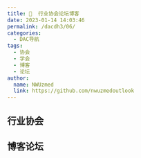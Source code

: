 ```yaml
---
title: 👀  行业协会论坛博客
date: 2023-01-14 14:03:46
permalink: /dacdh3/06/
categories: 
  - DAC导航
tags: 
  - 协会
  - 学会
  - 博客
  - 论坛
author: 
  name: NWUzmed
  link: https://github.com/nwuzmedoutlook
---
```


## 行业协会

<ClientOnly>
  <Card :cardData="cardData0" :cardListSize=4 carTitlColor="#000" carHoverColor="#000" />
</ClientOnly>

## 博客论坛

<ClientOnly>
  <Card :cardData="cardData1" :cardListSize=4 carTitlColor="#000" carHoverColor="#000" />
</ClientOnly>

<script>
export default {
  data() {
    return {
      cardData0: [
{id: "0", cardSrc: "https://www.scimall.org.cn/Org", cardImgSrc: "https://api.xinac.net/icon/?url=https://www.scimall.org.cn/Org", cardName: "全国各种学会", cardContent: "科技工作者之家",},
{cardSrc: "http://www.ciesc.cn/", cardImgSrc: "https://api.xinac.net/icon/?url=http://www.ciesc.cn/", cardName: "中国化工学会", cardContent: "党和政府联系化工科技工作者的桥梁和纽带",},
{cardSrc: "https://www.chemsoc.org.cn/", cardImgSrc: "https://api.xinac.net/icon/?url=https://www.chemsoc.org.cn/", cardName: "中国化学会", cardContent: "团结组织全国化学工作者，促进化学学科和技术的普及、推广、繁荣和发展",},
{cardSrc: "https://www.aiche.org/", cardImgSrc: "https://api.xinac.net/icon/?url=https://www.aiche.org/", cardName: "AIChE", cardContent: "美国化学工程师学会",},
{cardSrc: "https://www.cmes.org/", cardImgSrc: "https://api.xinac.net/icon/?url=https://www.cmes.org/", cardName: "中国机械工程学会", cardContent: "我国成立较早、规模最大的工科学会之一",},
{cardSrc: "http://www.cscbpv.org.cn/", cardImgSrc: "https://api.xinac.net/icon/?url=http://www.cscbpv.org.cn/", cardName: "全国锅炉压力容器标准化技术委员会", cardContent: "从事锅炉、压力容器和压力管道等承压设备标准化工作的技术组织",},
{cardSrc: "http://muchong.com/bbs/", cardImgSrc: "https://api.xinac.net/icon/?url=http://muchong.com/bbs/", cardName: "小木虫", cardContent: "学术科研互动平台",},
{cardSrc: "http://bbs.keinsci.com/forum.php", cardImgSrc: "https://api.xinac.net/icon/?url=http://bbs.keinsci.com/forum.php", cardName: "计算化学公社", cardContent: "高水平计算化学、理论化学交流论坛",},
{cardSrc: "https://bbs.mahoupao.com/", cardImgSrc: "https://api.xinac.net/icon/?url=https://bbs.mahoupao.com/", cardName: "马后炮化工论坛", cardContent: "让天下没有难学的化工技术",},
{cardSrc: "https://bbs.hcbbs.com/portal.php", cardImgSrc: "https://api.xinac.net/icon/?url=https://bbs.hcbbs.com/portal.php", cardName: "海川化工论坛", cardContent: "专业工业人社区化工网",},
{cardSrc: "https://www.asimi8.com/", cardImgSrc: "https://api.xinac.net/icon/?url=https://www.asimi8.com/", cardName: "ASME", cardContent: "专业的ASME交流平台|承压设备|锅炉|压力容器|核设备|ASTM|API",},
{cardSrc: "https://www.researchgate.net/", cardImgSrc: "https://api.xinac.net/icon/?url=https://www.researchgate.net/", cardName: "ResearchGate", cardContent: "ResearchGate is the professional network for scientists and researchers.",},
{cardSrc: "http://www.cailiaoniu.com/", cardImgSrc: "https://api.xinac.net/icon/?url=http://www.cailiaoniu.com/", cardName: "材料牛", cardContent: "服务材料科技创新",},
{cardSrc: "https://nyxr-home.com/", cardImgSrc: "https://api.xinac.net/icon/?url=https://nyxr-home.com/", cardName: "能源学人", cardContent: "最具影响力的能源知识服务平台",},
{cardSrc: "http://www.math.org.cn/", cardImgSrc: "https://api.xinac.net/icon/?url=http://www.math.org.cn/", cardName: "博士家园", cardContent: "数学学科交流学术网站",},
{cardSrc: "https://www.dxy.cn/bbs/newweb/pc/home", cardImgSrc: "https://api.xinac.net/icon/?url=https://www.dxy.cn/bbs/newweb/pc/home", cardName: "丁香园论坛", cardContent: "专业医生社区，医学、药学、生命科学、科研学术交流",},
{cardSrc: "http://www.sciencenet.cn/", cardImgSrc: "https://api.xinac.net/icon/?url=http://www.sciencenet.cn/", cardName: "科学网", cardContent: "构建全球华人科学社区",},
{cardSrc: "https://www.bioon.com/", cardImgSrc: "https://api.xinac.net/icon/?url=https://www.bioon.com/", cardName: "生物谷", cardContent: "新发现,新技术,新产业 - 生物医药新媒体门户",},
{cardSrc: "http://www.ndtblog.net/", cardImgSrc: "https://api.xinac.net/icon/?url=http://www.ndtblog.net/", cardName: "曹智的无损检测博客", cardContent: "热爱探讨无损检测技术、交流工作经验的NDTer",},
{cardSrc: "https://www.ilovematlab.cn/", cardImgSrc: "https://api.xinac.net/icon/?url=https://www.ilovematlab.cn/", cardName: "MATLAB中文论坛", cardContent: "全球最大的 MATLAB & Simulink 中文社区。",},
{cardSrc: "http://www.matlabsky.com/", cardImgSrc: "https://api.xinac.net/icon/?url=http://www.matlabsky.com/", cardName: "MATLAB技术论坛", cardContent: "Simulink仿真论坛 | MATLAB函数百科 | MATLAB论坛 | Simulink论坛 | MATLAB下载 | MATLAB教程 | 专业MATLAB技术交流平台!",},
{cardSrc: "http://club.excelhome.net/", cardImgSrc: "https://api.xinac.net/icon/?url=http://club.excelhome.net/", cardName: "ExcelHome技术论坛", cardContent: "Excel教程免费学习，Excel表格交流，Excel技巧培训，Office教程下载",},
{cardSrc: "http://www.gkwo.net/", cardImgSrc: "https://api.xinac.net/icon/?url=http://www.gkwo.net/", cardName: "工控资料窝", cardContent: "工控行业的资料分享网站",},
{cardSrc: "http://www.youqichuyun.com/", cardImgSrc: "https://api.xinac.net/icon/?url=http://www.youqichuyun.com/", cardName: "油气储运网", cardContent: "油气储运工程专业交流平台|石油管道天然气管道门户网站",},
{cardSrc: "http://ziliao.hopebook.net/", cardImgSrc: "https://api.xinac.net/icon/?url=http://ziliao.hopebook.net/", cardName: "行业资料共享", cardContent: "逍防、安全、机械、建筑、电力、化工、管理、交通",},
{cardSrc: "https://www.qianzhan.com/", cardImgSrc: "https://api.xinac.net/icon/?url=https://www.qianzhan.com/", cardName: "前瞻网", cardContent: "发现趋势 预见未来",},
{cardSrc: "https://www.osgeo.cn/", cardImgSrc: "https://api.xinac.net/icon/?url=https://www.osgeo.cn/", cardName: "开源地理空间基金会中文分会", cardContent: "OSGeo中文分会,OSGeo中国中心,地理空间数据共享,开放地理空间实验室",},
{cardSrc: "http://geohome123.com/", cardImgSrc: "https://api.xinac.net/icon/?url=http://geohome123.com/", cardName: "地学之家", cardContent: "学术导航 文章情报 地学资讯 固体地球 环境科学 地学助手",},
{cardSrc: "http://bbs.3s001.com/forum.php", cardImgSrc: "https://api.xinac.net/icon/?url=http://bbs.3s001.com/forum.php", cardName: "地信网论坛", cardContent: "测绘、地质、遥感综合性社区",},
      ],
      
      cardData1: [
        {
          id: "1",
          cardSrc: "https://cn.vuejs.org/",
          cardImgSrc:
            "https://cdn.staticaly.com/gh/Kele-Bingtang/static@master/img/tools/20220105001047.png",
          cardName: "Vue",
          cardContent: "渐进式 JavaScript 框架",
        },
      ],
    };
  },
};
</script>
